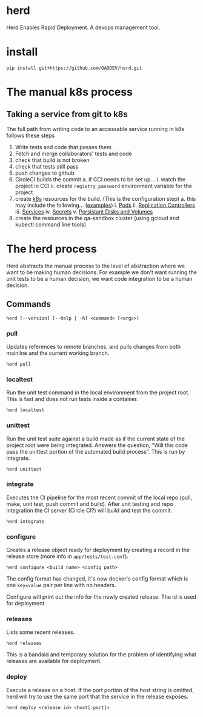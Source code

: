 # herd

Herd Enables Rapid Deployment. A devops management tool.

# install

    pip install git+https://github.com/OAODEV/herd.git

# The manual k8s process

## Taking a service from git to k8s

The full path from writing code to an accessable service running in k8s
follows these steps

1. Write tests and code that passes them
2. Fetch and merge collaborators' tests and code
3. check that build is not broken
4. check that tests still pass
5. push changes to github
6. CircleCI builds the commit
 a. if CCI needs to be set up...
  i. watch the project in CCI
  ii. create `registry_password` environment variable for the project
7. create [k8s](http://kubernetes.io/v1.0/docs/user-guide/overview.html)
   resources for the build. (This is the configuration step)
 a. this may include the following...
    ([examples](https://github.com/OAODEV/k8s-resources))
  i. [Pods](http://kubernetes.io/v1.0/docs/user-guide/pods.html)
  ii. [Replication Controllers](http://kubernetes.io/v1.0/docs/user-guide/replication-controller.html)
  iii. [Services](http://kubernetes.io/v1.0/docs/user-guide/services.html)
  iv. [Secrets](http://kubernetes.io/v1.0/docs/user-guide/secrets.html)
  v. [Persistant Disks and Volumes](http://kubernetes.io/v1.0/docs/user-guide/volumes.html)
8. create the resources in the qa-sandbox cluster
   (using gcloud and kubectl command line tools)

# The herd process

Herd abstracts the manual process to the level of abstraction where we want to
be making human decisions. For example we don't want running the unit tests to
be a human decision, we want code integration to be a human decision.

## Commands

    herd [--version] [--help | -h] <command> [<args>]

### pull

Updates references to remote branches, and pulls changes from both mainline and
the current working branch.

    herd pull

### localtest

Run the unit test command in the local environment from the project root. This
is fast and does not run tests inside a container.

    herd localtest

### unittest

Run the unit test suite against a build made as if the current state of the
project root were being integrated. Answers the question, “Will this code pass
the unittest portion of the automated build process”. This is run by integrate.

    herd unittest

### integrate

Executes the CI pipeline for the most recent commit of the local repo (pull,
make, unit test, push commit and build). After unit testing and repo integration
the CI server (Circle CI?) will build and test the commit.

    herd integrate

### configure

Creates a release object ready for deployment by creating a record in the
release store (more info in `app/tests/test.conf`).

    herd configure <build name> <config path>

The config format has changed, it's now docker's config format which is one
`key=value` pair per line with no headers.

Configure will print out the info for the newly created release. The id is used
for deployment

### releases

Lists some recent releases.

    herd releases

This is a bandaid and temporary solution for the problem of identifying what
releases are available for deployment.

### deploy

Execute a release on a host. If the port portion of the host string is omitted,
herd will try to use the same port that the service in the release exposes.

    herd deploy <release id> <host[:port]>
